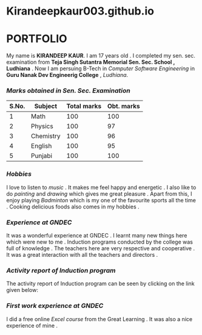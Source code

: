 # Kirandeepkaur003.github.io
# PORTFOLIO
My name is **KIRANDEEP KAUR**. I am 17 years old . I completed my sen. sec. examination from **Teja Singh Sutantra Memorial Sen. Sec. School , Ludhiana** . Now I am persuing B-Tech in _Computer Software Engineering_ in **Guru Nanak Dev Engineerig College** , *Ludhiana*.

### _Marks obtained in Sen. Sec. Examination_

S.No. | Subject | Total marks | Obt. marks
---|---|---|---
1 | Math | 100 | 100
2 | Physics | 100 | 97
3 | Chemistry | 100 | 96
4 | English | 100 | 95
5 | Punjabi | 100 | 100


### _Hobbies_

I love to listen to *music* . It makes me feel happy and energetic . I also like to do *painting* and *drawing* which gives me great pleasure . Apart from this, I enjoy playing *Badminton* which is my one of the favourite sports all the time . Cooking delicious foods also comes in my hobbies .

### _Experience at GNDEC_

It was a wonderful experience at GNDEC . I learnt many new things here which were new to me . Induction programs conducted by the college was full of knowledge . The teachers here are very respective and cooperative . It was a great interaction with all the teachers and directors .


### _Activity report of Induction program_

The activity report of Induction program can be seen by clicking on the link given below:


### _First work experience at GNDEC_

I did a free online _Excel course_ from the Great Learning . It was also a nice experience of mine .

